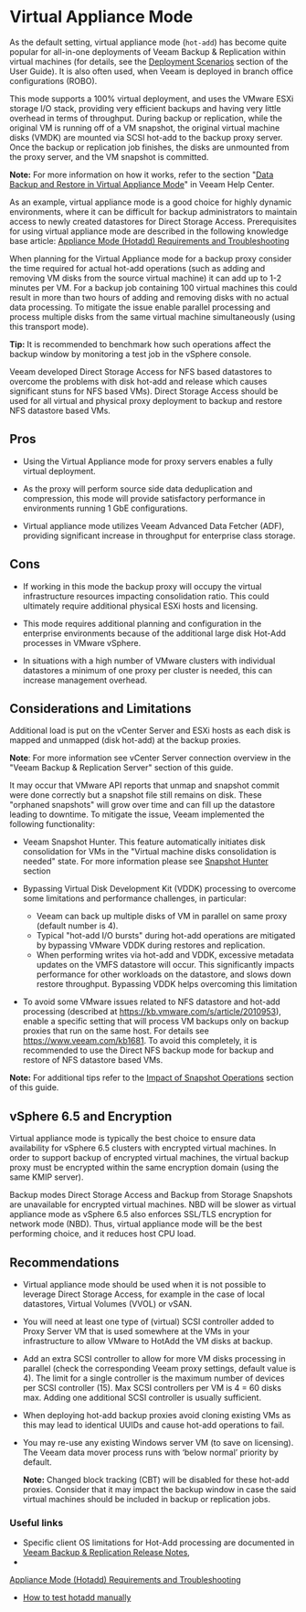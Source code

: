 <!--- This was last Changed 03-05-17 by PS --->
# Virtual Appliance Mode

As the default setting, virtual appliance mode (`hot-add`) has become quite
popular for all-in-one deployments of Veeam Backup & Replication within virtual
machines (for details, see the
[Deployment Scenarios](https://helpcenter.veeam.com/archive/backup/95/vsphere/deployment_scenarios.html)
section of the User Guide). It is also often used, when Veeam is deployed in
branch office configurations (ROBO).

This mode supports a 100% virtual deployment, and uses the VMware ESXi storage I/O stack,
providing very efficient backups and having very little overhead in terms of
throughput. During backup or replication, while the original VM is running off of a VM
snapshot, the original virtual machine disks (VMDK) are mounted via SCSI hot-add
to the backup proxy server. Once the backup or replication job finishes, the
disks are unmounted from the proxy server, and the VM snapshot is committed.

**Note:** For more information on how it works, refer to the section
"[Data Backup and Restore in Virtual Appliance
Mode](https://helpcenter.veeam.com/archive/backup/95/vsphere/virtual_appliance_hiw.html)"
in Veeam Help Center.

As an example, virtual appliance mode is a good choice for
highly dynamic environments, where it can be difficult for backup
administrators to maintain access to newly created datastores for
Direct Storage Access. Prerequisites for using virtual appliance mode are
described in the following knowledge base article:
[Appliance Mode (Hotadd) Requirements and Troubleshooting](https://www.veeam.com/kb1054)

When planning for the Virtual Appliance mode for a backup proxy
consider the time required for actual hot-add operations (such as adding
and removing VM disks from the source virtual machine) it can add up
to 1-2 minutes per VM. For a backup job containing 100
virtual machines this could result in more than two hours of adding and
removing disks with no actual data processing. To mitigate the issue
enable parallel processing and process multiple disks from the same
virtual machine simultaneously (using this transport mode).

**Tip:** It is recommended to benchmark how such operations affect the
backup window by monitoring a test job in the vSphere console.

Veeam developed Direct Storage Access for NFS based datastores to overcome
the problems with disk hot-add and release which causes
significant stuns for NFS based VMs). Direct Storage Access should be used
for all virtual and physical proxy deployment to backup and restore
NFS datastore based VMs.


## Pros

-   Using the Virtual Appliance mode for proxy servers enables a fully
    virtual deployment.

-   As the proxy will perform source side data deduplication and
    compression, this mode will provide satisfactory performance in
    environments running 1 GbE configurations.

-   Virtual appliance mode utilizes Veeam Advanced Data Fetcher (ADF),
    providing significant increase in throughput for enterprise
    class storage.

## Cons

-   If working in this mode the backup proxy will occupy the virtual
    infrastructure resources impacting consolidation ratio. This could
    ultimately require additional physical ESXi hosts and licensing.

-   This mode requires additional planning and configuration in the
    enterprise environments because of the additional large disk Hot-Add
    processes in VMware vSphere.

- 	In situations with a high number of VMware clusters with individual
	datastores a minimum of one proxy per cluster is needed, this can
    increase management overhead.

## Considerations and Limitations

Additional load is put on the vCenter Server and ESXi hosts as each disk
is mapped and unmapped (disk hot-add) at the backup proxies.

**Note**: For more information see vCenter Server connection overview
in the "Veeam Backup & Replication Server" section of this guide.

It may occur that VMware API reports that unmap and snapshot commit were
done correctly but a snapshot file still remains on disk. These
"orphaned snapshots" will grow over time and can fill up the datastore
leading to downtime. To mitigate the issue, Veeam implemented the following functionality:

-   Veeam Snapshot Hunter. This feature automatically initiates disk consolidation
    for VMs in the "Virtual machine disks consolidation is needed" state.
    For more information please see [Snapshot Hunter](./interaction_with_vsphere.md#snapshot-hunter)
    section

-   Bypassing Virtual Disk Development Kit (VDDK) processing to overcome some limitations and
    performance challenges, in particular:
    -   Veeam can back up multiple disks of VM in parallel on same proxy
    (default number is 4).
    - Typical "hot-add I/O bursts" during hot-add operations are mitigated by
    bypassing VMware VDDK during restores and replication.
    - When performing writes via hot-add and VDDK, excessive metadata updates on the VMFS datastore will occur. This significantly impacts performance for other workloads on the datastore, and slows down restore throughput. Bypassing VDDK helps overcoming this limitation

-   To avoid some VMware issues related to NFS datastore and hot-add
    processing (described at
    <https://kb.vmware.com/s/article/2010953>),
     enable a specific setting that will process VM backups only on
    backup proxies that run on the same host. For details see
    <https://www.veeam.com/kb1681>.
    To avoid this completely, it is recommended to use the Direct
    NFS backup mode for backup and restore of NFS datastore based VMs.

**Note:** For additional tips refer to the [Impact of Snapshot
Operations](./interaction_with_vsphere.md#Impact-of-Snapshot-Operations) section of this guide.

## vSphere 6.5 and Encryption

Virtual appliance mode is typically the best choice to ensure data
availability for vSphere 6.5 clusters with encrypted virtual machines.
In order to support backup of encrypted virtual
machines, the virtual backup proxy must be encrypted within the same encryption
domain (using the same KMIP server).

Backup modes Direct Storage Access and Backup from Storage Snapshots
are unavailable for encrypted virtual machines. NBD will be slower as virtual appliance mode as vSphere 6.5 also enforces SSL/TLS encryption for
network mode (NBD). Thus, virtual appliance mode will be the best performing choice, and it reduces host CPU load.

## Recommendations

-   Virtual appliance mode should be used when it is not possible to leverage
    Direct Storage Access, for example in the case of local datastores, Virtual
    Volumes (VVOL) or vSAN.

-   You will need at least one type of (virtual) SCSI controller added to
	  Proxy Server VM that is used somewhere at the VMs in your infrastructure
    to allow VMware to HotAdd the VM disks at backup.

-   Add an extra SCSI controller to allow for more VM disks processing
    in parallel (check the corresponding Veeam proxy settings, default
    value is 4). The limit for a single controller is the maximum number
    of devices per SCSI controller (15). Max SCSI controllers per
    VM is 4 = 60 disks max. Adding one additional SCSI controller is
    usually sufficient.

-   When deploying hot-add backup proxies avoid cloning existing
    VMs as this may lead to identical UUIDs and cause hot-add operations
    to fail.

-   You may re-use any existing Windows server VM (to save
    on licensing). The Veeam data mover process runs with ‘below normal’
    priority by default.

    **Note:** Changed block tracking (CBT) will be disabled for these
	hot-add proxies. Consider that it may impact the backup window in case
	the said virtual machines should be included in backup or replication
	jobs.

### Useful links
  * Specific client OS limitations for Hot-Add processing are documented in
  [Veeam Backup & Replication Release Notes](https://www.veeam.com/veeam_backup_9_5_u4_release_notes_rn.pdf),
  *
[Appliance Mode (Hotadd) Requirements and Troubleshooting](https://www.veeam.com/kb1054)
  * [How to test hotadd manually](https://www.veeam.com/kb1184)
